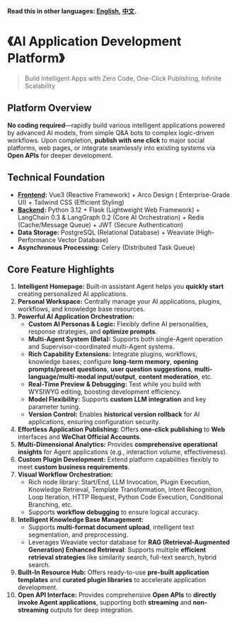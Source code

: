 **Read this in other languages: [English](README.md), [中文](README_zh.md).**

# 《AI Application Development Platform》

> Build Intelligent Apps with Zero Code, One-Click Publishing, Infinite Scalability

## **Platform Overview**

**No coding required**—rapidly build various intelligent applications powered by advanced AI models, from simple Q&A
bots to complex logic-driven workflows. Upon completion, **publish with one click** to major social platforms, web
pages, or integrate seamlessly into existing systems via **Open APIs** for deeper development.

## **Technical Foundation**

* **[Frontend](https://github.com/caixr9527/bdjw-ai-web.git):** Vue3 (Reactive Framework) + Arco Design (
  Enterprise-Grade UI) + Tailwind CSS (Efficient Styling)
* **[Backend](https://github.com/caixr9527/bdjw-ai-ops.git):** Python 3.12 + Flask (Lightweight Web Framework) +
  LangChain 0.3 & LangGraph 0.2 (Core AI Orchestration) + Redis (Cache/Message Queue) + JWT (Secure Authentication)
* **Data Storage:** PostgreSQL (Relational Database) + Weaviate (High-Performance Vector Database)
* **Asynchronous Processing:** Celery (Distributed Task Queue)

## **Core Feature Highlights**

1. **Intelligent Homepage:** Built-in assistant Agent helps you **quickly start** creating personalized AI applications.
2. **Personal Workspace:** Centrally manage your AI applications, plugins, workflows, and knowledge base resources.
3. **Powerful AI Application Orchestration:**
    * **Custom AI Personas & Logic:** Flexibly define AI personalities, response strategies, and **optimize prompts**.
    * **Multi-Agent System (Beta):** Supports both single-Agent operation and Supervisor-coordinated multi-Agent
      systems.
    * **Rich Capability Extensions:** Integrate plugins, workflows, knowledge bases; configure **long-term memory**,
      **opening prompts/preset questions**, **user question suggestions**, **multi-language/multi-modal input/output**,
      **content moderation**, etc.
    * **Real-Time Preview & Debugging:** Test while you build with WYSIWYG editing, boosting development efficiency.
    * **Model Flexibility:** Supports **custom LLM integration** and key parameter tuning.
    * **Version Control:** Enables **historical version rollback** for AI applications, ensuring configuration security.
4. **Effortless Application Publishing:** Offers **one-click publishing** to **Web** interfaces and **WeChat Official
   Accounts**.
5. **Multi-Dimensional Analytics:** Provides **comprehensive operational insights** for Agent applications (e.g.,
   interaction volume, effectiveness).
6. **Custom Plugin Development:** Extend platform capabilities flexibly to meet **custom business requirements**.
7. **Visual Workflow Orchestration:**
    * Rich node library: Start/End, LLM Invocation, Plugin Execution, Knowledge Retrieval, Template Transformation,
      Intent Recognition, Loop Iteration, HTTP Request, Python Code Execution, Conditional Branching, etc.
    * Supports **workflow debugging** to ensure logical accuracy.
8. **Intelligent Knowledge Base Management:**
    * Supports **multi-format document upload**, intelligent text segmentation, and preprocessing.
    * Leverages Weaviate vector database for **RAG (Retrieval-Augmented Generation) Enhanced Retrieval**: Supports
      multiple **efficient retrieval strategies** like similarity search, full-text search, hybrid search.
9. **Built-In Resource Hub:** Offers ready-to-use **pre-built application templates** and **curated plugin libraries**
   to accelerate application development.
10. **Open API Interface:** Provides comprehensive **Open APIs** to **directly invoke Agent applications**, supporting
    both **streaming** and **non-streaming** outputs for deep integration.
